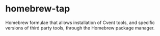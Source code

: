 # homebrew-tap
Homebrew formulae that allows installation of Cvent tools, and specific versions of third party tools, through the Homebrew package manager.
